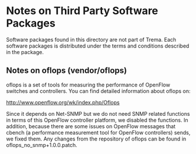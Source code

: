 Notes on Third Party Software Packages
======================================

Software packages found in this directory are not part of Trema. Each software
packages is distributed under the terms and conditions described in the package.


Notes on oflops (vendor/oflops)
-------------------------------

oflops is a set of tools for measuring the performance of OpenFlow switches and
controllers. You can find detailed information about oflops on:

  http://www.openflow.org/wk/index.php/Oflops

Since it depends on Net-SNMP but we do not need SNMP related functions in terms
of this OpenFlow controller platform, we disabled the functions. In addition,
because there are some issues on OpenFlow messages that cbench (a performance
measurement tool for OpenFlow controllers) sends, we fixed them. Any changes
from the repository of oflops can be found in oflops_no_snmp+1.0.0.patch.
